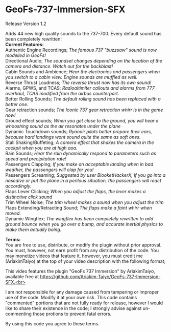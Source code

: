 # GeoFs-737-Immersion-SFX

Release Version 1.2

Adds 44 new high quality sounds to the 737-700. Every default sound has been completely rewritten!<br>
**Current Features:**<br>
Authentic Engine Recordings; *The famous 737 "buzzsaw" sound is now modelled in GeoFs!*<br>
Directional Audio; *The soundset changes depending on the location of the camera and distance. Watch out for the backblast!*<br>
Cabin Sounds and Ambience; *Hear the electronics and passengers when you switch to a cabin view. Engine sounds are muffled as well.* <br>
Reverse Thrust Loudness; *The reverse thrust now has its own sound!*<br>
Alarms, GPWS, and TCAS; *Radioaltimiter callouts and alarms from 777 overhaul, TCAS modified from the airbus counterpart.* <br>
Better Rolling Sounds; *The default rolling sound has been replaced with a better one.*<br>
Gear retraction sounds; *The Iconic 737 gear retraction whirr is in the game now!*<br>
Ground effect sounds; *When you get close to the ground, you will hear a whooshing sound as the air resonates under the plane*<br>
Dynamic Touchdown sounds; *Ryanair pilots better prepare their ears, because hard landings wont sound quite the same as soft ones.*<br>
Stall Shaking/Buffeting; *A camera effect that shakes the camera in the cockpit when you are at high aoa.*<br>
Rain Sounds; *Hear the rain dynamically respond to parameters such as speed and precipitation rate!*<br>
Passengers Clapping; *If you make an acceptable landing when in bad weather, the passengers will clap for you!*<br>
Passengers Screaming; *Suggested by user BlooketHackerX, If you go into a nosedive or put the plane in a perilous situation, the passengers will react accordingly.*<br>
Flaps Lever Clicking; *When you adjust the flaps, the lever makes a distinctive click sound*<br>
Trim Wheel Noise; *The trim wheel makes a sound when you adjust the trim*<br>
Flaps Extending/Retracting Sound; *The flaps make a faint whirr when moved.*<br>
Dynamic Wingflex; *The wingflex has been completely rewritten to add ground bounce when you go over a bump, and accurate inertial physics to make them actually boing.*<br>


**Terms:**<br>
You are free to use, distribute, or modify the plugin without prior approval. You must, however, not earn profit from any distribution of the code. You may monetize videos that feature it, however, you must credit me (AriakimTaiyo) at the top of your video description with the following format;<br>

This video features the plugin "GeoFs 737 Immersion" by AriakimTaiyo, available free at https://github.com/Ariakim-Taiyo/GeoFs-737-Immersion-SFX.<br>

I am not responsible for any damage caused from tampering or improper use of the code. Modify it at your own risk. This code contains "commented" portions that are not fully ready for release, however I would like to share their existence in the code; I strongly advise against un-commenting those protions to prevent fatal errors.<br>

By using this code you agree to these terms. 
